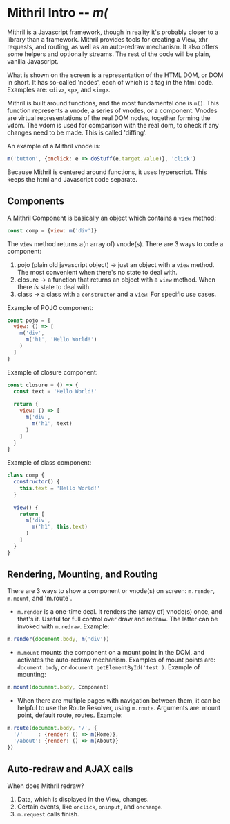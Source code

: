 # Mithril Intro -- _m(_
Mithril is a Javascript framework, though in reality it's probably closer to a library than a framework. Mithril provides tools for creating a View, xhr requests, and routing, as well as an auto-redraw mechanism. It also offers some helpers and optionally streams. The rest of the code will be plain, vanilla Javascript.

What is shown on the screen is a representation of the HTML DOM, or DOM in short. It has so-called 'nodes', each of which is a tag in the html code. Examples are: `<div>`, `<p>`, and `<img>`.

Mithril is built around functions, and the most fundamental one is `m()`. This function represents a vnode, a series of vnodes, or a component. Vnodes are virtual representations of the real DOM nodes, together forming the vdom. The vdom is used for comparison with the real dom, to check if any changes need to be made. This is called 'diffing'.

An example of a Mithril vnode is:
```js
m('button', {onclick: e => doStuff(e.target.value)}, 'click')
```
Because Mithril is centered around functions, it uses hyperscript. This keeps the html and Javascript code separate.

## Components
A Mithril Component is basically an object which contains a `view` method:
```js
const comp = {view: m('div')}
```
The `view` method returns a(n array of) vnode(s). There are 3 ways to code a component:
1. pojo (plain old javascript object) -> just an object with a `view` method. The most convenient when there's no state to deal with.
2. closure -> a function that returns an object with a `view` method. When there _is_ state to deal with.
3. class -> a class with a `constructor` and a `view`. For specific use cases.

Example of POJO component:
```js
const pojo = {
  view: () => [
    m('div',
      m('h1', 'Hello World!')
    )
  ]
}
```

Example of closure component:
```js
const closure = () => {
  const text = 'Hello World!'
  
  return {
    view: () => [
      m('div',
        m('h1', text)
      )
    ]
  }
}
```

Example of class component:
```js
class comp {
  constructor() {
    this.text = 'Hello World!'
  }
  
  view() {
    return [
      m('div',
        m('h1', this.text)
      )
    ]
  }
}
```

## Rendering, Mounting, and Routing
There are 3 ways to show a component or vnode(s) on screen: `m.render`, `m.mount`, and 'm.route`.
* `m.render` is a one-time deal. It renders the (array of) vnode(s) once, and that's it. Useful for full control over draw and redraw. The latter can be invoked with `m.redraw`. Example: 
```js
m.render(document.body, m('div'))
```
* `m.mount` mounts the component on a mount point in the DOM, and activates the auto-redraw mechanism. Examples of mount points are: `document.body`, or `document.getElementById('test')`. Example of mounting:
```js
m.mount(document.body, Component)
```
* When there are multiple pages with navigation between them, it can be helpful to use the Route Resolver, using `m.route`. Arguments are: mount point, default route, routes.
Example:
```js
m.route(document.body, '/', {
  '/'     : {render: () => m(Home)},
  '/about': {render: () => m(About)}
})
```

## Auto-redraw and AJAX calls
When does Mithril redraw?
1. Data, which is displayed in the View, changes.
2. Certain events, like `onclick`, `oninput`, and `onchange`.
3. `m.request` calls finish.

